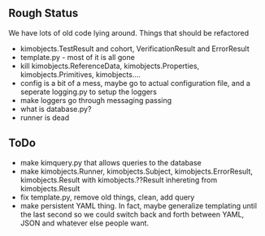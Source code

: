 Rough Status
-------------

We have lots of old code lying around.  Things that should be refactored
 
  * kimobjects.TestResult  and cohort, VerificationResult and ErrorResult
  * template.py - most of it is all gone
  * kill kimobjects.ReferenceData, kimobjects.Properties, kimobjects.Primitives, kimobjects....
  * config is a bit of a mess, maybe go to actual configuration file, and a seperate logging.py to setup the loggers
  * make loggers go through messaging passing
  * what is database.py?
  * runner is dead

  
ToDo
----

 * make kimquery.py  that allows queries to the database
 * make kimobjects.Runner, kimobjects.Subject, kimobjects.ErrorResult, kimobjects.Result
  with kimobjects.??Result inhereting from kimobjects.Result
 * fix template.py, remove old things, clean, add query
 * make persistent YAML thing.  In fact, maybe generalize templating until the last second so we could switch back and forth 
 between YAML, JSON and whatever else people want.
